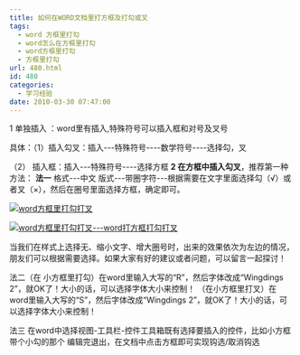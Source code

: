 ```yaml
---
title: 如何在WORD文档里打方框及打勾或叉
tags:
  - word 方框里打勾
  - word怎么在方框里打勾
  - word方框里打勾
  - 方框里打勾
url: 480.html
id: 480
categories:
  - 学习经验
date: 2010-03-30 07:47:00
---
```


1 单独插入 ：word里有插入,特殊符号可以插入框和对号及叉号  
  
具体：（1）插入勾叉：插入---特殊符号----数学符号----选择勾，叉  
  
（2） 插入框：插入---特殊符号----选择方框 **2 在方框中插入勾叉**，推荐第一种方法： **法一** 格式---中文 版式---带圈字符---根据需要在文字里面选择勾（√）或者叉（×），然后在圈号里面选择方框，确定即可。  
  
[![word方框里打勾打叉](https://res.cloudinary.com/lhybaobei/image/upload/h_506,w_1024/v1563863644/word_1_11_iqqkt9.jpg "word—1")](http://smile.itcao.com/wp-content/uploads/word_1_11.jpg)  
  
[![word方框里打勾打叉---word打方框打勾打叉](https://res.cloudinary.com/lhybaobei/image/upload/h_503,w_1024/v1563863642/word_2_2_lgh5mr.jpg "word_2")](http://smile.itcao.com/wp-content/uploads/word_2_2.jpg)  
  
当我们在样式上选择无、缩小文字、增大圈号时，出来的效果依次为左边的情况，朋友们可以根据需要选择。如果大家有好的建议或者问题，可以留言一起探讨！  
  
法二（在 小方框里打勾）在word里输入大写的“R”，然后字体改成“Wingdings 2”，就OK了！大小的话，可以选择字体大小来控制！ （在小方框里打叉）在word里输入大写的“S”，然后字体改成“Wingdings 2”，就OK了！大小的话，可以选择字体大小来控制！  
  
法三 在word中选择视图-工具栏-控件工具箱既有选择要插入的控件，比如小方框带个小勾的那个 编辑完退出，在文档中点击方框即可实现钩选/取消钩选